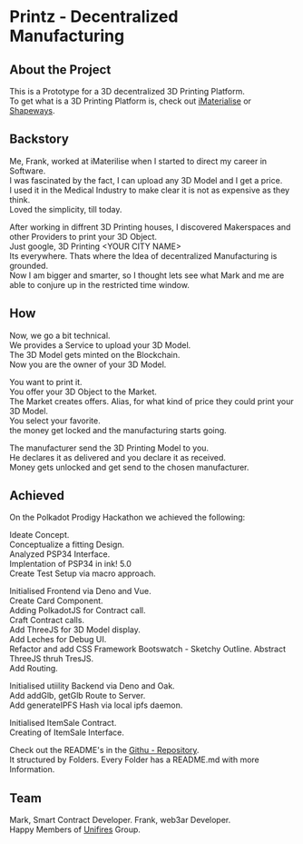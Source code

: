 # Printz - Decentralized Manufacturing

## About the Project

This is a Prototype for a 3D decentralized 3D Printing Platform.  
To get what is a 3D Printing Platform is, check out [iMaterialise](https://i.materialise.com/de/3dprint) or [Shapeways](https://www.shapeways.com/).   


## Backstory

Me, Frank, worked at iMaterilise when I started to direct my career in Software.  
I was fascinated by the fact, I can upload any 3D Model and I get a price.  
I used it in the Medical Industry to make clear it is not as expensive as they think.  
Loved the simplicity, till today.  

After working in diffrent 3D Printing houses, I discovered Makerspaces and other Providers to print your 3D Object.  
Just google, 3D Printing \<YOUR CITY NAME\>  
Its everywhere. Thats where the Idea of decentralized Manufacturing is grounded.  
Now I am bigger and smarter, so I thought lets see what Mark and me are able to conjure up in the restricted time window.  

## How

Now, we go a bit technical.   
We provides a Service to upload your 3D Model.  
The 3D Model gets minted on the Blockchain.  
Now you are the owner of your 3D Model.  

You want to print it.  
You offer your 3D Object to the Market.  
The Market creates offers. Alias, for what kind of price they could print your 3D Model.  
You select your favorite.   
the money get locked and the manufacturing starts going.  

The manufacturer send the 3D Printing Model to you.  
He declares it as delivered and you declare it as received.  
Money gets unlocked and get send to the chosen manufacturer.  

## Achieved

On the Polkadot Prodigy Hackathon we achieved the following:  

Ideate Concept.   
Conceptualize a fitting Design.  
Analyzed PSP34 Interface.  
Implentation of PSP34 in ink! 5.0  
Create Test Setup via macro approach.  

Initialised Frontend via Deno and Vue.  
Create Card Component.  
Adding PolkadotJS for Contract call.  
Craft Contract calls.  
Add ThreeJS for 3D Model display.  
Add Leches for Debug UI.  
Refactor and add CSS Framework Bootswatch - Sketchy Outline.
Abstract ThreeJS thruh TresJS.  
Add Routing.  

Initialised utiility Backend via Deno and Oak.  
Add addGlb, getGlb Route to Server.  
Add generateIPFS Hash via local ipfs daemon.  

Initialised ItemSale Contract.  
Creating of ItemSale Interface.  

Check out the README's in the [Githu - Repository](https://github.com/FrankGito/printz).   
It structured by Folders. Every Folder has a README.md with more Information.  

## Team

Mark, Smart Contract Developer. Frank, web3ar Developer.  
Happy Members of [Unifires](https://unifires.com/) Group.

